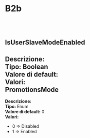 # B2b

<br><br> 

IsUserSlaveModeEnabled 
----
**Descrizione:** <br>
**Tipo:** Boolean<br>
**Valore di default:** <br>
**Valori:**
<br>
PromotionsMode 
----
**Descrizione:** <br>
**Tipo:** Enum<br>
**Valore di default:** 0<br>
**Valori:**
* 0 => Disabled
* 1 => Enabled
<br>

